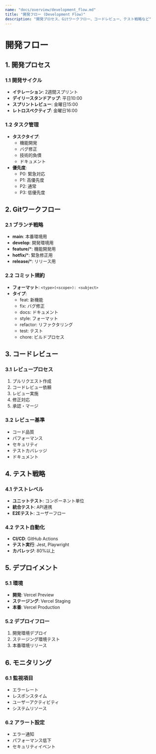 ```yaml
---
name: "docs/overview/development_flow.md"
title: "開発フロー (Development Flow)"
description: "開発プロセス、Gitワークフロー、コードレビュー、テスト戦略など"
---
```


# 開発フロー

## 1. 開発プロセス

### 1.1 開発サイクル
- **イテレーション**: 2週間スプリント
- **デイリースタンドアップ**: 平日10:00
- **スプリントレビュー**: 金曜日15:00
- **レトロスペクティブ**: 金曜日16:00

### 1.2 タスク管理
- **タスクタイプ**:
  - 機能開発
  - バグ修正
  - 技術的負債
  - ドキュメント
- **優先度**:
  - P0: 緊急対応
  - P1: 高優先度
  - P2: 通常
  - P3: 低優先度

## 2. Gitワークフロー

### 2.1 ブランチ戦略
- **main**: 本番環境用
- **develop**: 開発環境用
- **feature/***: 機能開発用
- **hotfix/***: 緊急修正用
- **release/***: リリース用

### 2.2 コミット規約
- **フォーマット**: `<type>(<scope>): <subject>`
- **タイプ**:
  - feat: 新機能
  - fix: バグ修正
  - docs: ドキュメント
  - style: フォーマット
  - refactor: リファクタリング
  - test: テスト
  - chore: ビルドプロセス

## 3. コードレビュー

### 3.1 レビュープロセス
1. プルリクエスト作成
2. コードレビュー依頼
3. レビュー実施
4. 修正対応
5. 承認・マージ

### 3.2 レビュー基準
- コード品質
- パフォーマンス
- セキュリティ
- テストカバレッジ
- ドキュメント

## 4. テスト戦略

### 4.1 テストレベル
- **ユニットテスト**: コンポーネント単位
- **統合テスト**: API連携
- **E2Eテスト**: ユーザーフロー

### 4.2 テスト自動化
- **CI/CD**: GitHub Actions
- **テスト実行**: Jest, Playwright
- **カバレッジ**: 80%以上

## 5. デプロイメント

### 5.1 環境
- **開発**: Vercel Preview
- **ステージング**: Vercel Staging
- **本番**: Vercel Production

### 5.2 デプロイフロー
1. 開発環境デプロイ
2. ステージング環境テスト
3. 本番環境リリース

## 6. モニタリング

### 6.1 監視項目
- エラーレート
- レスポンスタイム
- ユーザーアクティビティ
- システムリソース

### 6.2 アラート設定
- エラー通知
- パフォーマンス低下
- セキュリティイベント
